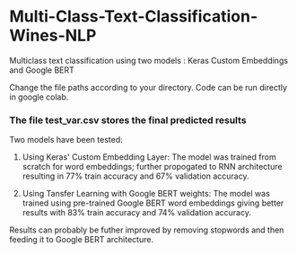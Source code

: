 # Multi-Class-Text-Classification-Wines-NLP
Multiclass text classification using two models : Keras Custom Embeddings and Google BERT

Change the file paths according to your directory.
Code can be run directly in google colab.

### The file test_var.csv stores the final predicted results

Two models have been tested:
1. Using Keras' Custom Embedding Layer:
The model was trained from scratch for word embeddings; further propogated to RNN architecture resulting in 
77% train accuracy and 67% validation accuracy.

2. Using Tansfer Learning with Google BERT weights:
The model was trained using pre-trained Google BERT word embeddings giving better results with
83% train accuracy and 74% validation accuracy.

Results can probably be futher improved by removing stopwords and then feeding it to Google BERT architecture.
